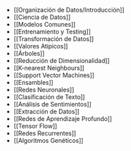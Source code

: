 - [[Organización de Datos/Introducción]]
- [[Ciencia de Datos]]
- [[Modelos Comunes]]
- [[Entrenamiento y Testing]]
- [[Transformación de Datos]]
- [[Valores Atípicos]]
- [[Árboles]]
- [[Reducción de Dimensionalidad]]
- [[K-nearest Neighbours]]
- [[Support Vector Machines]]
- [[Ensambles]]
- [[Redes Neuronales]]
- [[Clasificación de Texto]]
- [[Análisis de Sentimientos]]
- [[Extracción de Datos]]
- [[Redes de Aprendizaje Profundo]]
- [[Tensor Flow]]
- [[Redes Recurrentes]]
- [[Algoritmos Genéticos]]
